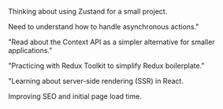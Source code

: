 Thinking about using Zustand for a small project.

Need to understand how to handle asynchronous actions."

"Read about the Context API as a simpler alternative for smaller applications."

"Practicing with Redux Toolkit to simplify Redux boilerplate."

"Learning about server-side rendering (SSR) in React.

Improving SEO and initial page load time.